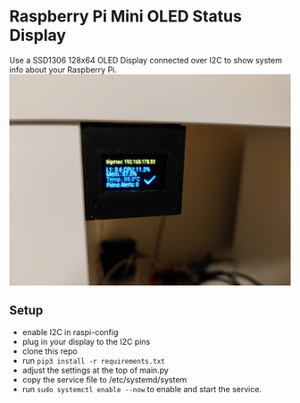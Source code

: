 # Raspberry Pi Mini OLED Status Display
Use a SSD1306 128x64 OLED Display connected over I2C to show system info about your Raspberry Pi.
![Image](docs/image.jpg)

## Setup
 - enable I2C in raspi-config
 - plug in your display to the I2C pins
 - clone this repo
 - run `pip3 install -r requirements.txt`
 - adjust the settings at the top of main.py
 - copy the service file to /etc/systemd/system
 - run `sudo systemctl enable --now` to enable and start the service.